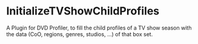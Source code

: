 # InitializeTVShowChildProfiles

A Plugin for DVD Profiler, to fill the child profiles of a TV show season with the data (CoO, regions, genres, studios, …) of that box set.
